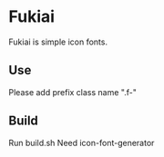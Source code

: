 
# Fukiai

Fukiai is simple icon fonts.

## Use

Please add prefix class name ".f-"

## Build
Run build.sh
Need icon-font-generator


